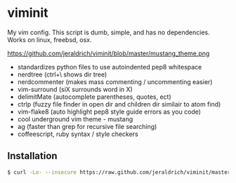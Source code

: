 # viminit
My vim config. This script is dumb, simple, and has no dependencies. Works on linux, freebsd, osx. 

https://github.com/jeraldrich/viminit/blob/master/mustang_theme.png

- standardizes python files to use autoindented pep8 whitespace
- nerdtree (ctrl+\ shows dir tree)
- nerdcommenter (makes mass commenting / uncommenting easier)
- vim-surround (siX surrounds word in X)
- delimitMate (autocomplete parentheses, quotes, ect)
- ctrlp (fuzzy file finder in open dir and children dir similair to atom find)
- vim-flake8 (auto highlight pep8 style guide errors as you code)
- cool underground vim theme - mustang
- ag (faster than grep for recursive file searching)
- coffeescript, ruby syntax / style checkers

## Installation
```bash
$ curl -Lo- --insecure https://raw.github.com/jeraldrich/viminit/master/viminit.sh | bash
```

